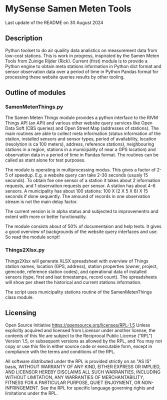 # MySense Samen Meten Tools
Last update of the README on 30 August 2024

## Description
Python toolset to do air quaility data analistics on measurement data from low-cost stations.
This is work in progress, inspirated by the Samen Meten Tools from Zuinige Rijder (Rick).
Current (first) module is to provide a Python engine to obtain meta stations information in Python dict format and sensor observation data over a period of time in Python Pandas format for processing these website queries results by other tooling.

## Outline of modules
### SamenMetenThings.py
The Samen Meten Things module provides a python interface to the RIVM Things API (an API) and various other website query services like Open Data Soft (CBS queries) and Open Street Map (addresses of stations).
The main routines are able to collect meta information (status information of the station, installed sensors and sensor types, period of availability, location (resolytion is ca 100 meters), address, reference stations), neighbouring stations in a region, stations in a municipality of near a GPS location) and observation data in a period of time in Pandas format.
The routines can be called as stant alone for test purposes.

The module is operating in multiprocessing modus. This gives a factor of 2-5 of speedup.
E.g. a website query can take 2-30 seconds (usualy 15 seconds). To obtain foe one sensor of a station it takes about 2 information requests, and 1 observation requests per sensor. A station has about 4-6 sensors. A municipality has about 100 stations: 100 X (2 X 5 X 6) X 15 seconds if done sequently.
The amound of records in one observation stream is not the main delay factor.

The current version is in alpha status and subjected to improvementrs and extent with more or better functionality.

The module consists about of 50% of documentaion and help texts. It gives a good overview of backgrounds of the website query interfaces and use.
So read the module script!

### Things2Xlsx.py
Things2Xlsx will generate XLSX spreadsheet with overview of Things station names, location (GPS, address),
station properties (owner, project, gemcode, reference station codes),
and operational data of installed sensors (type, first and last timestamps, record count).
The spreadsheets will show per sheet the historical and current stations information.

The script uses municipality stations routine of the SamenMetenThings class module.

## Licensing
   Open Source Initiative  https://opensource.org/licenses/RPL-1.5
   Unless explicitly acquired and licensed from Licensor under another
   license, the contents of this file are subject to the Reciprocal Public
   License ("RPL") Version 1.5, or subsequent versions as allowed by the RPL,
   and You may not copy or use this file in either source code or executable
   form, except in compliance with the terms and conditions of the RPL.

   All software distributed under the RPL is provided strictly on an "AS
   IS" basis, WITHOUT WARRANTY OF ANY KIND, EITHER EXPRESS OR IMPLIED, AND
   LICENSOR HEREBY DISCLAIMS ALL SUCH WARRANTIES, INCLUDING WITHOUT
   LIMITATION, ANY WARRANTIES OF MERCHANTABILITY, FITNESS FOR A PARTICULAR
   PURPOSE, QUIET ENJOYMENT, OR NON-INFRINGEMENT. See the RPL for specific
   language governing rights and limitations under the RPL.


